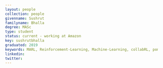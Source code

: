 ```yaml
---
layout: people
collection: people
givenname: Sushrut
familyname: Bhalla
degree: MASc
type: student
status: current - working at Amazon
key: sushrutbhalla
graduated: 2019
keywords: MARL, Reinforcement-Learning, Machine-Learning, collabRL, pommerman, deepCombustion
linkedin:
twitter:
---
```




